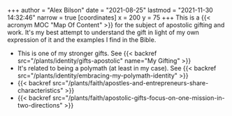 +++
author = "Alex Bilson"
date = "2021-08-25"
lastmod = "2021-11-30 14:32:46"
narrow = true
[coordinates]
    x = 200
    y = 75
+++
This is a {{< acronym MOC "Map Of Content" >}} for the subject of apostolic gifting and work. It's my best attempt to understand the gift in light of my own expression of it and the examples I find in the Bible.

- This is one of my stronger gifts. See {{< backref src="/plants/identity/gifts-apostolic" name="My Gifting" >}}
- It's related to being a polymath (at least in my case). See {{< backref src="/plants/identity/embracing-my-polymath-identity" >}}
- {{< backref src="/plants/faith/apostles-and-entrepreneurs-share-characteristics" >}}
- {{< backref src="/plants/faith/apostolic-gifts-focus-on-one-mission-in-two-directions" >}}

